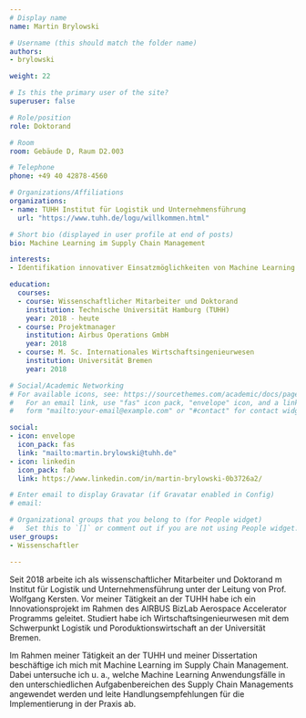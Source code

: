 ---# Display namename: Martin Brylowski# Username (this should match the folder name)authors:- brylowskiweight: 22# Is this the primary user of the site?superuser: false# Role/positionrole: Doktorand# Roomroom: Gebäude D, Raum D2.003# Telephonephone: +49 40 42878-4560# Organizations/Affiliationsorganizations:- name: TUHH Institut für Logistik und Unternehmensführung  url: "https://www.tuhh.de/logu/willkommen.html"# Short bio (displayed in user profile at end of posts)bio: Machine Learning im Supply Chain Managementinterests:- Identifikation innovativer Einsatzmöglichkeiten von Machine Learning im Supply Chain Managementeducation:  courses:  - course: Wissenschaftlicher Mitarbeiter und Doktorand     institution: Technische Universität Hamburg (TUHH)    year: 2018 - heute  - course: Projektmanager    institution: Airbus Operations GmbH    year: 2018  - course: M. Sc. Internationales Wirtschaftsingenieurwesen    institution: Universität Bremen    year: 2018# Social/Academic Networking# For available icons, see: https://sourcethemes.com/academic/docs/page-builder/#icons#   For an email link, use "fas" icon pack, "envelope" icon, and a link in the#   form "mailto:your-email@example.com" or "#contact" for contact widget.social:- icon: envelope  icon_pack: fas  link: "mailto:martin.brylowski@tuhh.de"- icon: linkedin  icon_pack: fab  link: https://www.linkedin.com/in/martin-brylowski-0b3726a2/# Enter email to display Gravatar (if Gravatar enabled in Config)# email: # Organizational groups that you belong to (for People widget)#   Set this to `[]` or comment out if you are not using People widget.user_groups:- Wissenschaftler---Seit 2018 arbeite ich als wissenschaftlicher Mitarbeiter und Doktorand m Institut für Logistik und Unternehmensführung unter der Leitung von Prof. Wolfgang Kersten. Vor meiner Tätigkeit an der TUHH habe ich ein Innovationsprojekt im Rahmen des AIRBUS BizLab Aerospace Accelerator Programms geleitet. Studiert habe ich Wirtschaftsingenieurwesen mit dem Schwerpunkt Logistik und Poroduktionswirtschaft an der Universität Bremen. Im Rahmen meiner Tätigkeit an der TUHH und meiner Dissertation beschäftige ich mich mit Machine Learning im Supply Chain Management. Dabei untersuche ich u. a., welche Machine Learning Anwendungsfälle in den unterschiedlichen Aufgabenbereichen des Supply Chain Managements angewendet werden und leite Handlungsempfehlungen für die Implementierung in der Praxis ab.